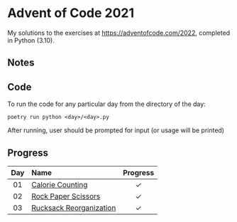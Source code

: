 # Advent of Code 2021

My solutions to the exercises at https://adventofcode.com/2022, completed in Python (3.10).

## Notes

## Code
To run the code for any particular day from the directory of the day:

```
poetry run python <day>/<day>.py
```

After running, user should be prompted for input (or usage will be printed)

## Progress

| Day | Name | Progress |
|:---:|:---|:---:|
| 01 | [Calorie Counting](https://adventofcode.com/2022/day/1) | ✓ |
| 02 | [Rock Paper Scissors](https://adventofcode.com/2022/day/2) | ✓ |
| 03 | [Rucksack Reorganization](https://adventofcode.com/2022/day/3) | ✓ |
